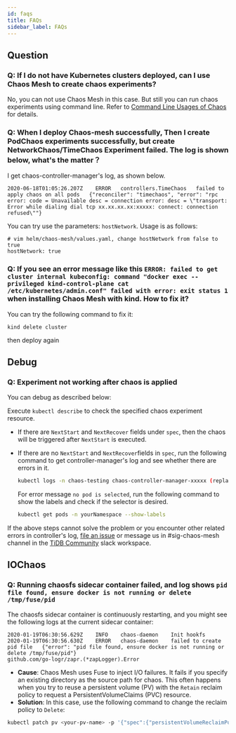 ```yaml
---
id: faqs
title: FAQs
sidebar_label: FAQs
---
```


## Question

### Q: If I do not have Kubernetes clusters deployed, can I use Chaos Mesh to create chaos experiments?

No, you can not use Chaos Mesh in this case. But still you can run chaos experiments using command line. Refer to [Command Line Usages of Chaos](https://github.com/pingcap/tipocket/blob/master/doc/command_line_chaos.md) for details.

### Q: When I deploy Chaos-mesh successfully, Then I create PodChaos experiments successfully, but create NetworkChaos/TimeChaos Experiment failed. The log is shown below, what's the matter？

I get chaos-controller-manager's log, as shown below.

```
2020-06-18T01:05:26.207Z	ERROR	controllers.TimeChaos	failed to apply chaos on all pods	{"reconciler": "timechaos", "error": "rpc error: code = Unavailable desc = connection error: desc = \"transport: Error while dialing dial tcp xx.xx.xx.xx:xxxxx: connect: connection refused\""}
```

You can try use the parameters: `hostNetwork`. Usage is as follows:

```
# vim helm/chaos-mesh/values.yaml, change hostNetwork from false to true
hostNetwork: true
```

### Q: If you see an error message like this `ERROR: failed to get cluster internal kubeconfig: command "docker exec --privileged kind-control-plane cat /etc/kubernetes/admin.conf" failed with error: exit status 1` when installing Chaos Mesh with kind. How to fix it?
You can try the following command to fix it:
```
kind delete cluster
```
then deploy again


## Debug

### Q: Experiment not working after chaos is applied

You can debug as described below:

Execute `kubectl describe` to check the specified chaos experiment resource.

- If there are `NextStart` and `NextRecover` fields under `spec`, then the chaos will be triggered after `NextStart` is executed.

- If there are no `NextStart` and `NextRecover`fields in `spec`, run the following command to get controller-manager's log and see whether there are errors in it.

    ```bash
    kubectl logs -n chaos-testing chaos-controller-manager-xxxxx (replace this with the name of the controller-manager) | grep "ERROR"
    ```

    For error message `no pod is selected`, run the following command to show the labels and check if the selector is desired.

    ```bash
    kubectl get pods -n yourNamespace --show-labels
    ```

If the above steps cannot solve the problem or you encounter other related errors in controller's log, [file an issue](https://github.com/pingcap/chaos-mesh/issues) or message us in #sig-chaos-mesh channel in the [TiDB Community](https://pingcap.com/tidbslack) slack workspace.

## IOChaos

### Q: Running chaosfs sidecar container failed, and log shows `pid file found, ensure docker is not running or delete /tmp/fuse/pid`

The chaosfs sidecar container is continuously restarting, and you might see the following logs at the current sidecar container:

```
2020-01-19T06:30:56.629Z	INFO	chaos-daemon	Init hookfs
2020-01-19T06:30:56.630Z	ERROR	chaos-daemon	failed to create pid file	{"error": "pid file found, ensure docker is not running or delete /tmp/fuse/pid"}
github.com/go-logr/zapr.(*zapLogger).Error
```

* **Cause**: Chaos Mesh uses Fuse to inject I/O failures. It fails if you specify an existing directory as the source path for chaos. This often happens when you try to reuse a persistent volume (PV) with the `Retain` reclaim policy to request a PersistentVolumeClaims (PVC) resource.
* **Solution**: In this case, use the following command to change the reclaim policy to `Delete`:

```bash
kubectl patch pv <your-pv-name> -p '{"spec":{"persistentVolumeReclaimPolicy":"Delete"}}'
```
